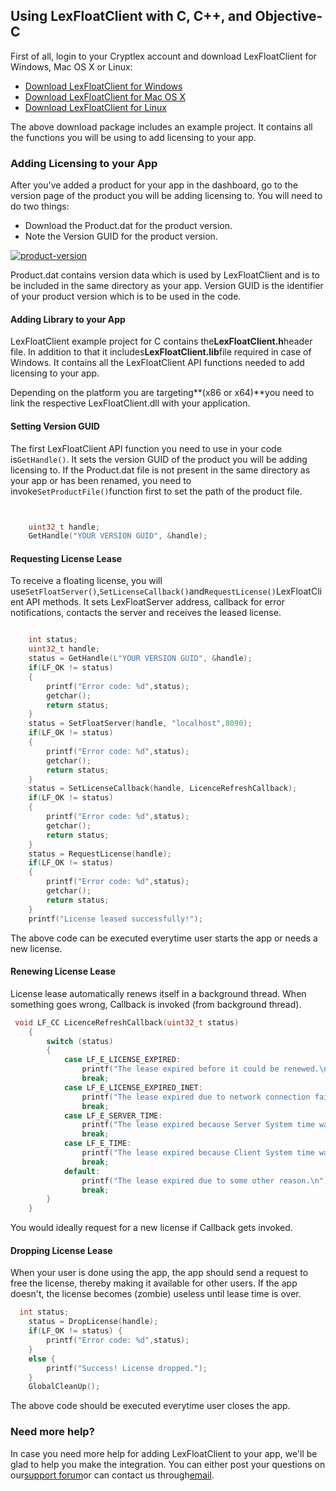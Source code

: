 ## Using LexFloatClient with C, C++, and Objective-C

First of all, login to your Cryptlex account and download LexFloatClient for Windows, Mac OS X or Linux:

* [Download LexFloatClient for Windows](https://cryptlex.com/app/api)
* [Download LexFloatClient for Mac OS X](https://cryptlex.com/app/api)
* [Download LexFloatClient for Linux](https://cryptlex.com/app/api)

The above download package includes an example project. It contains all the functions you will be using to add licensing to your app.

### Adding Licensing to your App

After you've added a product for your app in the dashboard, go to the version page of the product you will be adding licensing to. You will need to do two things:

* Download the Product.dat for the product version.
* Note the Version GUID for the product version.

[![](https://cryptlex.com/public/img/docs/version.png "product-version")](https://cryptlex.com/public/img/docs/version.png)

Product.dat contains version data which is used by LexFloatClient and is to be included in the same directory as your app. Version GUID is the identifier of your product version which is to be used in the code.

#### Adding Library to your App

LexFloatClient example project for C contains the**LexFloatClient.h**header file. In addition to that it includes**LexFloatClient.lib**file required in case of Windows. It contains all the LexFloatClient API functions needed to add licensing to your app.

Depending on the platform you are targeting**\(x86 or x64\)**you need to link the respective LexFloatClient.dll with your application.

#### Setting Version GUID

The first LexFloatClient API function you need to use in your code is`GetHandle()`. It sets the version GUID of the product you will be adding licensing to. If the Product.dat file is not present in the same directory as your app or has been renamed, you need to invoke`SetProductFile()`function first to set the path of the product file.

```c


    uint32_t handle;
    GetHandle("YOUR VERSION GUID", &handle);
```



#### Requesting License Lease

To receive a floating license, you will use`SetFloatServer()`,`SetLicenseCallback()`and`RequestLicense()`LexFloatClient API methods. It sets LexFloatServer address, callback for error notifications, contacts the server and receives the leased license.

```c

    int status;
	uint32_t handle;
    status = GetHandle(L"YOUR VERSION GUID", &handle);
	if(LF_OK != status)
	{
		printf("Error code: %d",status);
		getchar();
		return status;
	}
    status = SetFloatServer(handle, "localhost",8090);
	if(LF_OK != status)
	{
		printf("Error code: %d",status);
		getchar();
		return status;
	}
	status = SetLicenseCallback(handle, LicenceRefreshCallback);
	if(LF_OK != status)
	{
		printf("Error code: %d",status);
		getchar();
		return status;
	}
	status = RequestLicense(handle);
	if(LF_OK != status)
	{
		printf("Error code: %d",status);
		getchar();
		return status;
	}
	printf("License leased successfully!");
```

The above code can be executed everytime user starts the app or needs a new license.

#### Renewing License Lease

License lease automatically renews itself in a background thread. When something goes wrong, Callback is invoked \(from background thread\).

```c
 void LF_CC LicenceRefreshCallback(uint32_t status)
    {
        switch (status)
        {
    		case LF_E_LICENSE_EXPIRED:
    			printf("The lease expired before it could be renewed.\n");
    			break;
    		case LF_E_LICENSE_EXPIRED_INET:
    			printf("The lease expired due to network connection failure.\n");
    			break;
    		case LF_E_SERVER_TIME:
    			printf("The lease expired because Server System time was modified.\n");
    			break;
    		case LF_E_TIME:
    			printf("The lease expired because Client System time was modified.\n");
    			break;
    		default:
    		    printf("The lease expired due to some other reason.\n");
    			break;
        }
    }
```

You would ideally request for a new license if Callback gets invoked.

#### Dropping License Lease

When your user is done using the app, the app should send a request to free the license, thereby making it available for other users. If the app doesn't, the license becomes \(zombie\) useless until lease time is over.

```c
  int status;
    status = DropLicense(handle);
	if(LF_OK != status) {
		printf("Error code: %d",status);
	}
    else {
        printf("Success! License dropped.");
    }
	GlobalCleanUp();
```

The above code should be executed everytime user closes the app.

### Need more help?

In case you need more help for adding LexFloatClient to your app, we'll be glad to help you make the integration. You can either post your questions on our[support forum](https://cryptlex.com/forums)or can contact us through[email](mailto:support@cryptlex.com?Subject=Using%20LexFloatClient).

